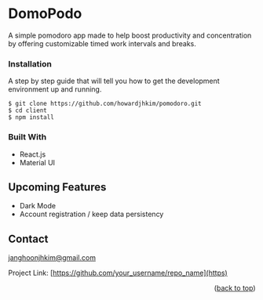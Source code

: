 # DomoPodo

A simple pomodoro app made to help boost productivity and concentration by offering customizable timed work intervals and breaks.

### Installation

A step by step guide that will tell you how to get the development environment up and running.

```
$ git clone https://github.com/howardjhkim/pomodoro.git
$ cd client
$ npm install
```


### Built With

* React.js
* Material UI

## Upcoming Features

* Dark Mode
* Account registration / keep data persistency

## Contact

janghoonjhkim@gmail.com

Project Link: [https://github.com/your_username/repo_name](https)

<p align="right">(<a href="#readme-top">back to top</a>)</p>